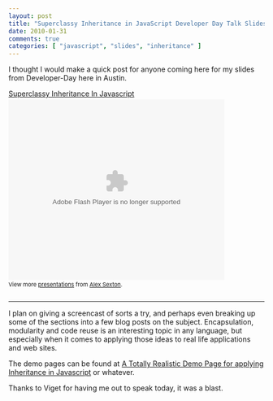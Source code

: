 ```yaml
---
layout: post
title: "Superclassy Inheritance in JavaScript Developer Day Talk Slides"
date: 2010-01-31
comments: true
categories: [ "javascript", "slides", "inheritance" ]
---
```


I thought I would make a quick post for anyone coming here for my slides from Developer-Day here in Austin.

<div style="text-align:left" id="__ss_3036379"><a style="display:block;margin:12px 0 3px 0;text-decoration:underline;" href="http://www.slideshare.net/SlexAxton/superclassy-inheritance-in-javascript" title="Superclassy Inheritance In Javascript">Superclassy Inheritance In Javascript</a><object style="margin:0px" width="425" height="355"><param name="movie" value="http://static.slidesharecdn.com/swf/ssplayer2.swf?doc=alexsexton-superclassyinheritanceinjavascript-100130160253-phpapp01&stripped_title=superclassy-inheritance-in-javascript" /><param name="allowFullScreen" value="true"/><param name="allowScriptAccess" value="always"/><embed src="http://static.slidesharecdn.com/swf/ssplayer2.swf?doc=alexsexton-superclassyinheritanceinjavascript-100130160253-phpapp01&stripped_title=superclassy-inheritance-in-javascript" type="application/x-shockwave-flash" allowscriptaccess="always" allowfullscreen="true" width="425" height="355"></embed></object><div style="font-size:11px;height:26px;padding-top:2px;">View more <a style="text-decoration:underline;" href="http://www.slideshare.net/">presentations</a> from <a style="text-decoration:underline;" href="http://www.slideshare.net/SlexAxton">Alex Sexton</a>.</div></div>

----

I plan on giving a screencast of sorts a try, and perhaps even breaking up some of the sections into a few blog posts on the subject. Encapsulation, modularity and code reuse is an interesting topic in any language, but especially when it comes to applying those ideas to real life applications and web sites.

The demo pages can be found at [A Totally Realistic Demo Page for applying Inheritance in Javascript](http://alexsexton.com/inheritance/demo/) or whatever.

Thanks to Viget for having me out to speak today, it was a blast.
